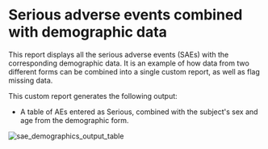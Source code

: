 # Serious adverse events combined with demographic data

This report displays all the serious adverse events (SAEs) with the corresponding demographic data. It is an example of how data from two different forms can be combined into a single custom report, as well as flag missing data.

This custom report generates the following output:
- A table of AEs entered as Serious, combined with the subject's sex and age from the demographic form.

![sae_demographics_output_table](https://github.com/viedoc/custom-reports/assets\sae_with_demographics2.png?raw=true)
